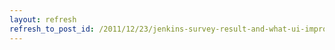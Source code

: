 ```yaml
---
layout: refresh
refresh_to_post_id: /2011/12/23/jenkins-survey-result-and-what-ui-improvement-would-you-like
---
```

